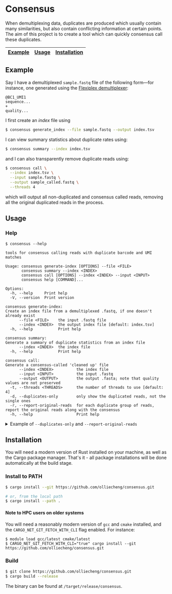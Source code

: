 # Consensus

When demultiplexing data, duplicates are produced which usually contain many similarities, but also contain conflicting information at certain points. The aim of this project is to create a tool which can quickly consensus call these duplicates.

| [Example](#example) | [Usage](#usage) | [Installation](#installation) |
|-|-|-|


## Example
Say I have a demultiplexed `sample.fastq` file of the following form—for instance, one generated using the [Flexiplex demultiplexer](https://github.com/DavidsonGroup/flexiplex):
```
@BC1_UMI1
sequence...
+
quality...
```
I first create an _index_ file using
```sh
$ consensus generate_index --file sample.fastq --output index.tsv
```
I can view summary statistics about duplicate rates using:
```sh
$ consensus summary --index index.tsv
```
and I can also transparently remove duplicate reads using:
```sh
$ consensus call \
  --index index.tsv \
  --input sample.fastq \
  --output sample_called.fastq \
  --threads 4
```
which will output all non-duplicated and consensus called reads, removing all the original duplicated reads in the process.

## Usage
### Help

```
$ consensus --help

tools for consensus calling reads with duplicate barcode and UMI matches

Usage: consensus generate-index [OPTIONS] --file <FILE>
       consensus summary --index <INDEX>
       consensus call [OPTIONS] --index <INDEX> --input <INPUT>
       consensus help [COMMAND]...

Options:
  -h, --help     Print help
  -V, --version  Print version

consensus generate-index:
Create an index file from a demultiplexed .fastq, if one doesn't already exist
      --file <FILE>    the input .fastq file
      --index <INDEX>  the output index file [default: index.tsv]
  -h, --help           Print help

consensus summary:
Generate a summary of duplicate statistics from an index file
      --index <INDEX>  the index file
  -h, --help           Print help

consensus call:
Generate a consensus-called 'cleaned up' file
      --index <INDEX>          the index file
      --input <INPUT>          the input .fastq
      --output <OUTPUT>        the output .fasta; note that quality values are not preserved
  -t, --threads <THREADS>      the number of threads to use [default: 4]
  -d, --duplicates-only        only show the duplicated reads, not the single ones
  -r, --report-original-reads  for each duplicate group of reads, report the original reads along with the consensus
  -h, --help                   Print help
```


<details>
<summary>Example of <code>--duplicates-only</code> and <code>--report-original-reads</code></summary>
Suppose I have a demultiplexed read file of the following format (so that <code>seq2</code> and <code>seq3</code> are duplicates):
<pre>
@BCUMI_1
seq1
@BCUMI_2
seq2
@BCUMI_2
seq3
</pre>
Then, the effects of the following flags are:
<pre>
(default):
  >BCUMI_1_SIN
  seq1
  >BCUMI_2_CON_2
  seq2_and_3_consensus
</pre>

<pre>
--duplicates-only:
  >BCUMI_2_CON_2
  seq2_and_3_consensus
</pre>

<pre>
--report-original-reads
  >BCUMI_1_SIN
  seq1
  >BCUMI_2_DUP_1_of_2
  seq2
  >BCUMI_2_DUP_2_of_2
  seq3
  >BCUMI_2_CON_2
  seq2_and_3_consensus
</pre>
</details>


## Installation
You will need a modern version of Rust installed on your machine, as well as the Cargo package manager. That's it - all package installations will be done automatically at the build stage.

### Install to PATH
```sh
$ cargo install --git https://github.com/olliecheng/consensus.git

# or, from the local path
$ cargo install --path .
```

#### Note to HPC users on older systems
You will need a reasonably modern version of `gcc` and `cmake` installed, and the `CARGO_NET_GIT_FETCH_WITH_CLI` flag enabled. For instance:
```
$ module load gcc/latest cmake/latest
$ CARGO_NET_GIT_FETCH_WITH_CLI="true" cargo install --git https://github.com/olliecheng/consensus.git
```


### Build
```sh
$ git clone https://github.com/olliecheng/consensus.git
$ cargo build --release
```
The binary can be found at `/target/release/consensus`.
